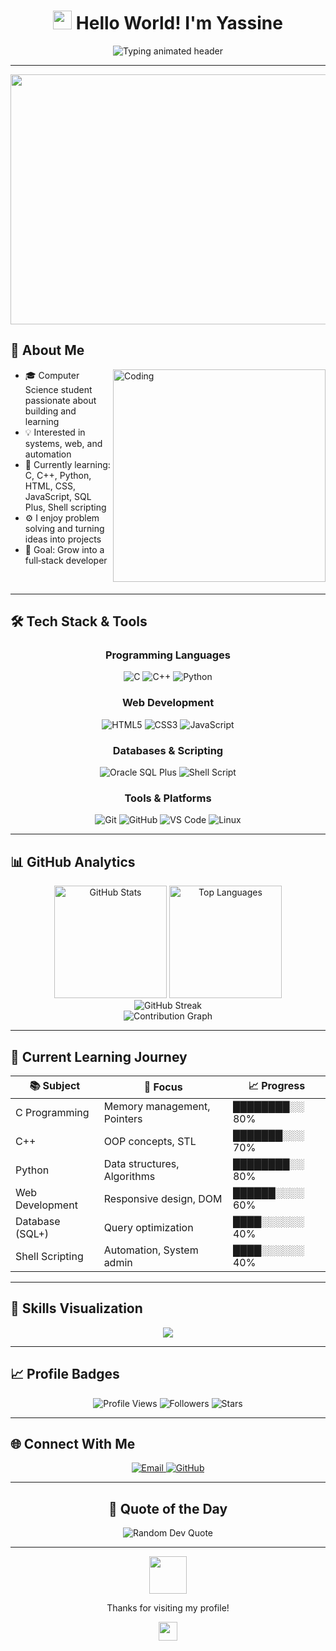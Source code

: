 <div align='center'>
  
# <img src='https://raw.githubusercontent.com/MartinHeinz/MartinHeinz/master/wave.gif' width='30px' height='30px'> Hello World! I'm Yassine

<img src='https://readme-typing-svg.demolab.com?font=Fira+Code&pause=1200&color=00D4FF&center=true&vCenter=true&width=600&lines=Computer+Science+Student;C+%7C+C%2B%2B+%7C+Python+Learner;Web+Dev+%7C+Databases+%7C+Shell+Scripting;Welcome+to+my+GitHub+Profile!' alt='Typing animated header' />

</div>

---

<div align='center'>
<img src='https://media.giphy.com/media/qgQUggAC3Pfv687qPC/giphy.gif' width='1000' height='400'/> 
</div> 

## 🚀 About Me

<img align='right' alt='Coding' width='340' src='https://media.giphy.com/media/L1R1tvI9svkIWwpVYr/giphy.gif'>

- 🎓 Computer Science student passionate about building and learning
- 💡 Interested in systems, web, and automation
- 🌱 Currently learning: C, C++, Python, HTML, CSS, JavaScript, SQL Plus, Shell scripting
- ⚙️ I enjoy problem solving and turning ideas into projects
- 🎯 Goal: Grow into a full‑stack developer

<br clear='right'/>

---

## 🛠️ Tech Stack & Tools

<div align='center'>

### Programming Languages

![C](https://img.shields.io/badge/C-00599C?style=for-the-badge&logo=c&logoColor=white)
![C++](https://img.shields.io/badge/C%2B%2B-00599C?style=for-the-badge&logo=c%2B%2B&logoColor=white)
![Python](https://img.shields.io/badge/Python-FFD43B?style=for-the-badge&logo=python&logoColor=306998)

### Web Development

![HTML5](https://img.shields.io/badge/HTML5-E34F26?style=for-the-badge&logo=html5&logoColor=white)
![CSS3](https://img.shields.io/badge/CSS3-1572B6?style=for-the-badge&logo=css3&logoColor=white)
![JavaScript](https://img.shields.io/badge/JavaScript-F7DF1E?style=for-the-badge&logo=javascript&logoColor=000)

### Databases & Scripting

![Oracle SQL Plus](https://img.shields.io/badge/Oracle-F80000?style=for-the-badge&logo=oracle&logoColor=white)
![Shell Script](https://img.shields.io/badge/Shell_Script-121011?style=for-the-badge&logo=gnu-bash&logoColor=white)

### Tools & Platforms

![Git](https://img.shields.io/badge/Git-F05032?style=for-the-badge&logo=git&logoColor=white)
![GitHub](https://img.shields.io/badge/GitHub-181717?style=for-the-badge&logo=github&logoColor=white)
![VS Code](https://img.shields.io/badge/VS%20Code-007ACC?style=for-the-badge&logo=visual-studio-code&logoColor=white)
![Linux](https://img.shields.io/badge/Linux-333?style=for-the-badge&logo=linux&logoColor=FCC624)

</div>

---

## 📊 GitHub Analytics

<div align='center'>
  <img height='180' src='https://github-readme-stats.vercel.app/api?username=Yassine5311&show_icons=true&theme=tokyonight&include_all_commits=true&count_private=true' alt='GitHub Stats'/>
  <img height='180' src='https://github-readme-stats.vercel.app/api/top-langs/?username=Yassine5311&layout=compact&langs_count=8&theme=tokyonight' alt='Top Languages'/>
</div>

<div align='center'>
  <img src='https://github-readme-streak-stats.herokuapp.com/?user=Yassine5311&theme=tokyonight' alt='GitHub Streak'/>
</div>

<div align='center'>
  <img src='https://github-readme-activity-graph.vercel.app/graph?username=Yassine5311&theme=tokyo-night&bg_color=1a1b27&color=70a5fd&line=bf91f3&point=38bdae&area=true&hide_border=true' alt='Contribution Graph'/>
</div>

---

## 🎯 Current Learning Journey

<div align='center'>

| 📚 Subject | 🎯 Focus | 📈 Progress |
|---|---|---|
| C Programming | Memory management, Pointers | ████████░░ 80% |
| C++ | OOP concepts, STL | ███████░░░ 70% |
| Python | Data structures, Algorithms | ████████░░ 80% |
| Web Development | Responsive design, DOM | ██████░░░░ 60% |
| Database (SQL+) | Query optimization | ████░░░░░░ 40% |
| Shell Scripting | Automation, System admin | ████░░░░░░ 40% |

</div>

---

## 🎨 Skills Visualization

<div align='center'>
  <img src='https://skillicons.dev/icons?i=c,cpp,python,html,css,js,git,github,vscode,linux' />
</div>

---

## 📈 Profile Badges

<div align='center'>

![Profile Views](https://komarev.com/ghpvc/?username=Yassine5311&color=blueviolet&style=for-the-badge)
![Followers](https://img.shields.io/github/followers/Yassine5311?style=for-the-badge&color=0aa0ff)
![Stars](https://img.shields.io/github/stars/Yassine5311?style=for-the-badge&color=ffd700)

</div>

---

## 🌐 Connect With Me

<div align='center'>

<!-- Update with your real contacts -->
<a href='mailto:zgariyassin@gmail.com'>
  <img src='https://img.shields.io/badge/Email-D14836?style=for-the-badge&logo=gmail&logoColor=white' alt='Email'/>
</a>
<!-- <a href='https://linkedin.com/in/your-profile'>
  <img src='https://img.shields.io/badge/LinkedIn-0077B5?style=for-the-badge&logo=linkedin&logoColor=white' alt='LinkedIn'/>
</a> -->
<a href='https://github.com/Yassine5311'>
  <img src='https://img.shields.io/badge/GitHub-181717?style=for-the-badge&logo=github&logoColor=white' alt='GitHub'/>
</a>

</div>

---

<div align='center'>
  
## 💭 Quote of the Day

<img src='https://quotes-github-readme.vercel.app/api?type=horizontal&theme=tokyonight' alt='Random Dev Quote'/>

</div>

---

<div align='center'>

<img src='https://media.giphy.com/media/LnQjpWaON8nhr21vNW/giphy.gif' width='60'>

Thanks for visiting my profile!

<img src='https://media.giphy.com/media/hvRJCLFzcasrR4ia7z/giphy.gif' width='30'>

</div>
